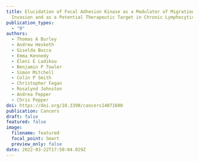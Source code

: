 ```yaml
---
title: Elucidation of Focal Adhesion Kinase as a Modulator of Migration and
  Invasion and as a Potential Therapeutic Target in Chronic Lymphocytic Leukemia
publication_types:
  - "0"
authors:
  - Thomas A Burley
  - Andrew Hesketh
  - Giselda Bucca
  - Emma Kennedy
  - Eleni E Ladikou
  - Benjamin P Towler
  - Simon Mitchell
  - Colin P Smith
  - Christopher Fegan
  - Rosalynd Johnston
  - Andrea Pepper
  - Chris Pepper
doi: https://doi.org/10.3390/cancers14071600
publication: Cancers
draft: false
featured: false
image:
  filename: featured
  focal_point: Smart
  preview_only: false
date: 2022-03-22T17:50:04.029Z
---
```


